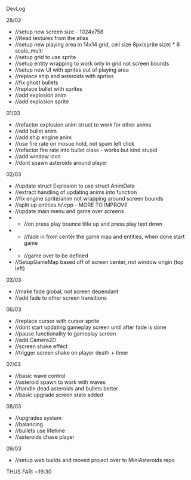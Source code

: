 DevLog                               

28/02
- //setup new screen size - 1024x758
- //Read textures from the atlas
- //setup new playing area in 14x14 grid, cell size 8px(sprite size) * 6 scale_multi
- //setup grid to use sprite
- //setup entity wrapping to work only in grid not screen bounds
- //setup new UI with sprites out of playing area
- //replace ship and asteroids with sprites
- //fix ghost bullets
- //replace bullet with sprites
- //add explosion anim
- //add explosion sprite

01/03
- //refactor explosion anim struct to work for other anims
- //add bullet anim
- //add ship engine anim
- //use fire rate on mosue hold, not spam left click
- //refactor fire rate into bullet class - works but kind stupid
- //add window icon
- //dont spawn asteroids around player

02/03
- //update struct Explosion to use struct AnimData
- //extract handling of updating anims into function
- //fix engine sprite/anim not wrapping around screen bounds
- //split up entities.h/.cpp - MORE TO IMPROVE
- //update main menu and game over screens 
- - //on press play bounce title up and press play text down
- - //fade in from center the game map and entities, when done start game
- - //game over to be defined
- //SetupGameMap based off of screen center, not window origin (top left)

03/03
- //make fade global, not screen dependant
- //add fade to other screen transitions

06/03
- //replace cursor with cursor sprite
- //dont start updating gameplay screen until after fade is done
- //pause functionality to gameplay screen
- //add Camera2D
- //screen shake effect
- //trigger screen shake on player death + timer

07/03 
- //basic wave control
- //asteroid spawn to work with waves
- //handle dead asteroids and bullets better
- //basic upgrade screen state added

08/03
- //upgrades system 
- //balancing
- //bullets use lifetime
- //asteroids chase player

09/03
- //setup web builds and moved project over to MiniAsteroids repo


THUS FAR: ~19:30